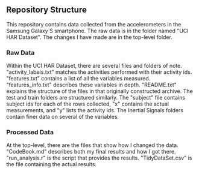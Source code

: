 ## Repository Structure
This repository contains data collected from the accelerometers in the Samsung Galaxy S smartphone. The raw data
is in the folder named "UCI HAR Dataset". The changes I have made are in the top-level folder.

### Raw Data
Within the UCI HAR Dataset, there are several files and folders of note. "activity_labels.txt" matches the activities
performed with their activity ids. "features.txt" contains a list of all the variables measured. "features_info.txt" 
describes these variables in depth. "README.txt" explains the structure of the files in that originally constructed
archive. The test and train folders are structured similarly. The "subject" file contains subject ids for each of
the rows collected, "x" contains the actual measurements, and "y" lists the activity ids. The Inertial Signals 
folders contain finer data on several of the variables.

### Processed Data
At the top-level, there are the files that show how I changed the data. "CodeBook.md" describes both my final
results and how I got there. "run_analysis.r" is the script that provides the results. "TidyDataSet.csv" is the 
file containing the actual results.